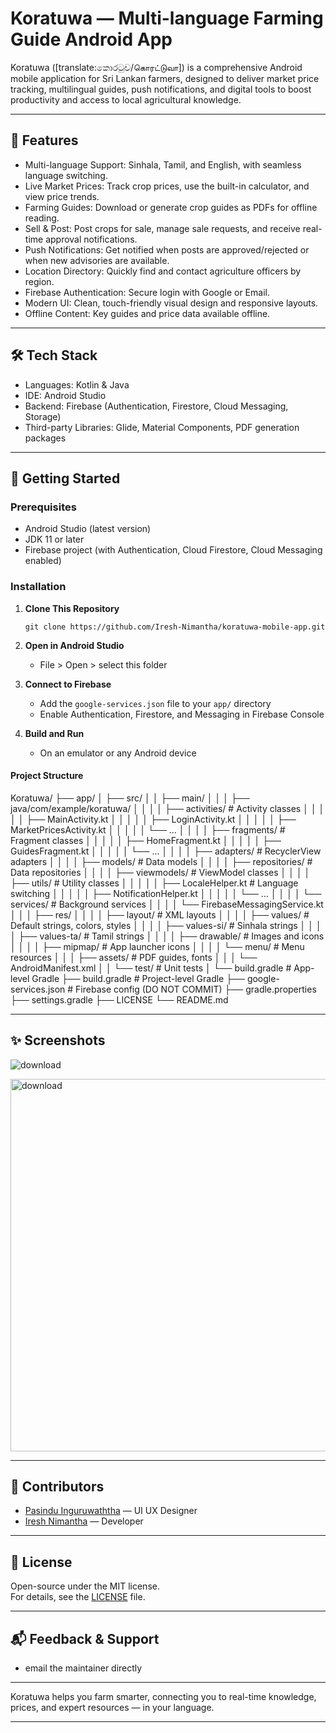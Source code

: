 # Koratuwa — Multi-language Farming Guide Android App

Koratuwa ([translate:කොරටුව/கொரட்டுவா]) is a comprehensive Android mobile application for Sri Lankan farmers, designed to deliver market price tracking, multilingual guides, push notifications, and digital tools to boost productivity and access to local agricultural knowledge.

---

## 📱 Features

- Multi-language Support: Sinhala, Tamil, and English, with seamless language switching.
- Live Market Prices: Track crop prices, use the built-in calculator, and view price trends.
- Farming Guides: Download or generate crop guides as PDFs for offline reading.
- Sell & Post: Post crops for sale, manage sale requests, and receive real-time approval notifications.
- Push Notifications: Get notified when posts are approved/rejected or when new advisories are available.
- Location Directory: Quickly find and contact agriculture officers by region.
- Firebase Authentication: Secure login with Google or Email.
- Modern UI: Clean, touch-friendly visual design and responsive layouts.
- Offline Content: Key guides and price data available offline.

---

## 🛠️ Tech Stack

- Languages: Kotlin & Java
- IDE: Android Studio
- Backend: Firebase (Authentication, Firestore, Cloud Messaging, Storage)
- Third-party Libraries: Glide, Material Components, PDF generation packages

---

## 🚀 Getting Started

### Prerequisites

- Android Studio (latest version)
- JDK 11 or later
- Firebase project (with Authentication, Cloud Firestore, Cloud Messaging enabled)

### Installation

1. **Clone This Repository**
    ```
    git clone https://github.com/Iresh-Nimantha/koratuwa-mobile-app.git
    ```

2. **Open in Android Studio**
    - File > Open > select this folder

3. **Connect to Firebase**
    - Add the `google-services.json` file to your `app/` directory
    - Enable Authentication, Firestore, and Messaging in Firebase Console

4. **Build and Run**
    - On an emulator or any Android device

#### Project Structure

Koratuwa/
├── app/
│ ├── src/
│ │ ├── main/
│ │ │ ├── java/com/example/koratuwa/
│ │ │ │ ├── activities/ # Activity classes
│ │ │ │ │ ├── MainActivity.kt
│ │ │ │ │ ├── LoginActivity.kt
│ │ │ │ │ ├── MarketPricesActivity.kt
│ │ │ │ │ └── ...
│ │ │ │ ├── fragments/ # Fragment classes
│ │ │ │ │ ├── HomeFragment.kt
│ │ │ │ │ ├── GuidesFragment.kt
│ │ │ │ │ └── ...
│ │ │ │ ├── adapters/ # RecyclerView adapters
│ │ │ │ ├── models/ # Data models
│ │ │ │ ├── repositories/ # Data repositories
│ │ │ │ ├── viewmodels/ # ViewModel classes
│ │ │ │ ├── utils/ # Utility classes
│ │ │ │ │ ├── LocaleHelper.kt # Language switching
│ │ │ │ │ ├── NotificationHelper.kt
│ │ │ │ │ └── ...
│ │ │ │ └── services/ # Background services
│ │ │ │ └── FirebaseMessagingService.kt
│ │ │ ├── res/
│ │ │ │ ├── layout/ # XML layouts
│ │ │ │ ├── values/ # Default strings, colors, styles
│ │ │ │ ├── values-si/ # Sinhala strings
│ │ │ │ ├── values-ta/ # Tamil strings
│ │ │ │ ├── drawable/ # Images and icons
│ │ │ │ ├── mipmap/ # App launcher icons
│ │ │ │ └── menu/ # Menu resources
│ │ │ ├── assets/ # PDF guides, fonts
│ │ │ └── AndroidManifest.xml
│ │ └── test/ # Unit tests
│ └── build.gradle # App-level Gradle
├── build.gradle # Project-level Gradle
├── google-services.json # Firebase config (DO NOT COMMIT)
├── gradle.properties
├── settings.gradle
├── LICENSE
└── README.md

---

## ✨ Screenshots
![download](https://github.com/user-attachments/assets/409ce6b9-63f6-4004-b454-1ab56e34760c)

<img width="1058" height="596" alt="download" src="https://github.com/user-attachments/assets/ccb288ce-7d73-4026-a063-a9a0d60d560b" />

---

## 🤝 Contributors

- [Pasindu Inguruwaththa](https://www.linkedin.com/in/pasindu-inguruwaththa/) — UI UX Designer
- [Iresh Nimantha](https://www.linkedin.com/in/ireshnimantha/) — Developer

---

## 📄 License

Open-source under the MIT license.  
For details, see the [LICENSE](LICENSE) file.

---

## 📬 Feedback & Support

- email the maintainer directly

---

Koratuwa helps you farm smarter, connecting you to real-time knowledge, prices, and expert resources — in your language.

---

